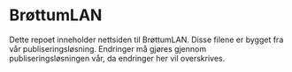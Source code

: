 # BrøttumLAN

Dette repoet inneholder nettsiden til BrøttumLAN. Disse filene er bygget fra vår publiseringsløsning. Endringer må gjøres gjennom publiseringsløsningen vår, da endringer her vil overskrives.
